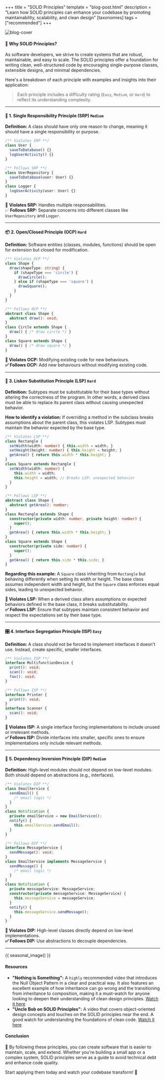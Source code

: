 +++
title = "SOLID Principles"
template = "blog-post.html"
description = "Learn how SOLID principles can enhance your codebase by promoting maintainability, scalability, and clean design"
[taxonomies]
tags = ["recommended"]
+++

![blog-cover](/images/blog/2024-11-22/solid-principles.png)

<h4>🧐 Why SOLID Principles?</h4>

As software developers, we strive to create systems that are robust, maintainable, and easy to scale. The SOLID principles offer a foundation for writing clean, well-structured code by encouraging single-purpose classes, extensible designs, and minimal dependencies.

Here's a breakdown of each principle with examples and insights into their application:

> Each principle includes a difficulty rating (<code>Easy</code>, <code>Medium</code>, or <code>Hard</code>) to reflect its understanding complexity.

---

<h4>📜 1. Single Responsibility Principle (SRP) <code class="solid-principles-tag">Medium</code></h4>

**Definition:** A class should have only one reason to change, meaning it should have a single responsibility or purpose.

```ts
/** Violates SRP **/
class User {
  saveToDatabase() {}
  logUserActivity() {}
}
```

```ts
/** Follows SRP **/
class UserRepository {
  saveToDatabase(user: User) {}
}
class Logger {
  logUserActivity(user: User) {}
}
```

🚫 **Violates SRP:** Handles multiple responsabilities.   
✅ **Follows SRP:** Separate concerns into different classes like `UserRepository` and `Logger`.

---

<h4>📦 2. Open/Closed Principle (OCP) <code class="solid-principles-tag">Hard</code></h4>

**Definition:** Software entities (classes, modules, functions) should be open for extension but closed for modification.

```ts
/** Violates OCP **/
class Shape {
  draw(shapeType: string) {
    if (shapeType === 'circle') {
      drawCircle();
    } else if (shapeType === 'square') {
      drawSquare();
    }
  }
}
```

```ts
/** Follows OCP **/
abstract class Shape {
  abstract draw(): void;
}
class Circle extends Shape {
  draw() { /* draw circle */ }
}
class Square extends Shape {
  draw() { /* draw square */ }
}
```

**🚫 Violates OCP:** Modifying existing code for new behaviours.    
**✅ Follows OCP:** Add new behaviours without modifying existing code.

---

<h4>🔄 3. Liskov Substitution Principle (LSP) <code class="solid-principles-tag">Hard</code></h4>

**Definition:** Subtypes must be substitutable for their base types without altering the correctness of the program. In other words, a derived class must be able to replace its parent class without causing unexpected behavior.

**How to identify a violation:** If overriding a method in the subclass breaks assumptions about the parent class, this violates LSP. Subtypes must maintain the behavior expected by the base type.

```ts
/** Violates LSP **/
class Rectangle {
  setWidth(width: number) { this.width = width; }
  setHeight(height: number) { this.height = height; }
  getArea() { return this.width * this.height; }
}
class Square extends Rectangle {
  setWidth(width: number) {
    this.width = width;
    this.height = width; // Breaks LSP: unexpected behavior
  }
}
```

```ts
/** Follows LSP **/
abstract class Shape {
  abstract getArea(): number;
}
class Rectangle extends Shape {
  constructor(private width: number, private height: number) {
    super();
  }
  getArea() { return this.width * this.height; }
}
class Square extends Shape {
  constructor(private side: number) {
    super();
  }
  getArea() { return this.side * this.side; }
}
```

**Regarding this example:** A `Square` class inheriting from `Rectangle` but behaving differently when setting its width or height. The base class assumes independent width and height, but the `Square` class enforces equal sides, leading to unexpected behavior.    

**🚫 Violates LSP:** When a derived class alters assumptions or expected behaviors defined in the base class, it breaks substitutability.    
**✅ Follows LSP:** Ensure that subtypes maintain consistent behavior and respect the expectations set by their base type.

---

<h4>🎛️ 4. Interface Segregation Principle (ISP) <code class="solid-principles-tag">Easy</code></h4>

**Definition:** A class should not be forced to implement interfaces it doesn't use. Instead, create specific, smaller interfaces.

```ts
/** Violates ISP **/
interface MultifunctionDevice {
  print(): void;
  scan(): void;
  fax(): void;
}
```

```ts
/** Follows ISP **/
interface Printer {
  print(): void;
}
interface Scanner {
  scan(): void;
}
```

**🚫 Violates ISP:** A single interface forcing implementations to include unused or irrelevant methods.    
**✅ Follows ISP:** Divide interfaces into smaller, specific ones to ensure implementations only include relevant methods.

---

<h4>🔗 5. Dependency Inversion Principle (DIP) <code class="solid-principles-tag">Medium</code></h4>

**Definition:** High-level modules should not depend on low-level modules. Both should depend on abstractions (e.g., interfaces).

```ts
/** Violates DIP **/
class EmailService {
  sendEmail() {
    /* email logic */
  }
}
class Notification {
  private emailService = new EmailService();
  notify() {
    this.emailService.sendEmail();
  }
}
```

```ts
/** Follows DIP **/
interface MessageService {
  sendMessage(): void;
}
class EmailService implements MessageService {
  sendMessage() {
    /* email logic */
  }
}
class Notification {
  private messageService: MessageService;
  constructor(private messageService: MessageService) {
    this.messageService = messageService;
  }
  notify() {
    this.messageService.sendMessage();
  }
}
```

**🚫 Violates DIP:** High-level classes directly depend on low-level implementations.    
**✅ Follows DIP:** Use abstractions to decouple dependencies.

---

<!-- Visual break before conclusion - changes based on time of year -->
{{ seasonal_image() }}

<h4>Resources</h4>

- **"Nothing is Something":** A `highly` recommended video that introduces the Null Object Pattern in a clear and practical way. It also features an excellent example of how inheritance can go wrong and the transitioning from inheritance to composition, making it a must-watch for anyone looking to deepen their understanding of clean design principles. <a target="_blank" href="https://www.youtube.com/watch?v=OMPfEXIlTVE"><span class="fab fa-youtube"></span>Watch it here</a>
- **"Uncle Bob on SOLID Principles":** A video that covers object-oriented design concepts and touches on the SOLID principles near the end. A good watch for understanding the foundations of clean code. <a target="_blank" href="https://www.youtube.com/watch?v=zHiWqnTWsn4"><span class="fab fa-youtube"></span>Watch it here</a>

<h4>Conclusion</h4>

🥰 By following these principles, you can create software that is easier to maintain, scale, and extend. Whether you're building a small app or a complex system, SOLID principles serve as a guide to avoid technical debt and enhance code quality.

Start applying them today and watch your codebase transform! 🎉
